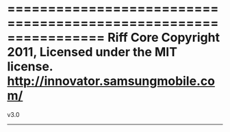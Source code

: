 ================================================================
Riff Core
Copyright 2011, Licensed under the MIT license.
http://innovator.samsungmobile.com/
================================================================

v3.0

----------------------------------------------------------------
